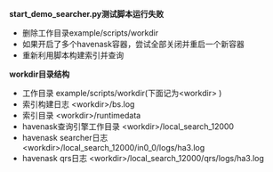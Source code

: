 **start_demo_searcher.py测试脚本运行失败**
* 删除工作目录example/scripts/workdir
* 如果开启了多个havenask容器，尝试全部关闭并重启一个新容器
* 重新利用脚本构建索引并查询



**workdir目录结构**
* 工作目录 example/scripts/workdir(下面记为\<workdir\> )
* 索引构建日志 \<workdir\>/bs.log
* 索引目录 \<workdir\>/runtimedata
* havenask查询引擎工作目录 \<workdir\>/local_search_12000
* havenask searcher日志 \<workdir\>/local_search_12000/in0_0/logs/ha3.log
* havenask qrs日志 \<workdir\>/local_search_12000/qrs/logs/ha3.log
